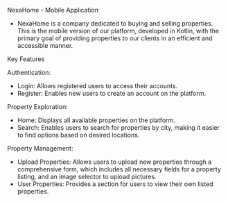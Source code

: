 NexaHome - Mobile Application

- NexaHome is a company dedicated to buying and selling properties. This is the mobile version of our platform, developed in Kotlin, with the primary goal of providing properties to our clients in an efficient and accessible     manner.

Key Features

Authentication:
- Login: Allows registered users to access their accounts.
- Register: Enables new users to create an account on the platform.
  
Property Exploration:
- Home: Displays all available properties on the platform.
- Search: Enables users to search for properties by city, making it easier to find options based on desired locations.
  
Property Management:
- Upload Properties: Allows users to upload new properties through a comprehensive form, which includes all necessary fields for a property listing, and an image selector to upload pictures.
- User Properties: Provides a section for users to view their own listed properties.
